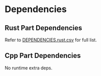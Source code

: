 # Dependencies

## Rust Part Dependencies

Refer to [DEPENDENCIES.rust.csv](./DEPENDENCIES.rust.csv) for full list.

## Cpp Part Dependencies

No runtime extra deps.

